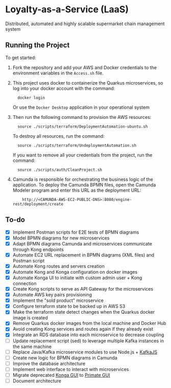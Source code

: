 # Loyalty-as-a-Service (LaaS)

Distributed, automated and highly scalable supermarket chain management system

## Running the Project

To get started:

1.  Fork the repository and add your AWS and Docker credentials to the environment variables in the `Access.sh` file.

2.  This project uses docker to containerize the Quarkus microservices, so log into your docker account with the command:

          docker login

    Or use the `Docker Desktop` application in your operational system

3.  Then run the following command to provision the AWS resources:

          source ./scripts/terraform/DeploymentAutomation-ubuntu.sh

    To destroy all resources, run the command:

          source ./scripts/terraform/UndeploymentAutomation.sh

    If you want to remove all your credentials from the project, run the command:

          source ./scripts/auth/CleanProject.sh

4.  Camunda is responsible for orchestrating the business logic of the application. To deploy the Camunda BPMN files, open the Camunda Modeler program and enter this URL as the deployment URL:

            http://<CAMUNDA-AWS-EC2-PUBLIC-DNS>:8080/engine-rest/deployment/create

## To-do

- [x] Implement Postman scripts for E2E tests of BPMN diagrams
- [x] Model BPMN diagrams for new microservices
- [x] Adapt BPMN diagrams Camunda and microservices communicate through Kong endpoints
- [x] Automate EC2 URL replacement in BPMN diagrams (XML files) and Postman script
- [x] Automate Kong routes and servers creation
- [x] Automate Kong and Konga configuration on docker images
- [x] Automate Konga UI to initiate with custom admin user + Kong connection
- [x] Create Kong scripts to serve as API Gateway for the microservices
- [x] Automate AWS key pairs provisioning
- [x] Implement the "sold product" microservice
- [x] Configure terraform state to be backed up in AWS S3
- [x] Make the terraform state detect changes when the Quarkus docker image is created
- [x] Remove Quarkus docker images from the local machine and Docker Hub
- [x] Avoid creating Kong services and routes again if they already exist
- [x] Integrate an RDS database into each microservice to decrease coupling
- [ ] Update replacement script (sed) to leverage multiple Kafka instances in the same machine
- [ ] Replace Java/Kafka microservice modules to use Node.js + [KafkaJS](https://github.com/tulios/kafkajs)
- [ ] Create new logic for BPMN diagrams in Camunda
- [ ] Improve the database architecture
- [ ] Implement web interface to interact with microservices
- [ ] Migrate deprecated [Konga GUI](https://github.com/pantsel/konga) to [Primate GUI](https://github.com/getprimate/primate)
- [ ] Document architecture

